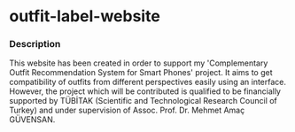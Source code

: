 # outfit-label-website
### Description
This website has been created in order to support my 'Complementary Outfit Recommendation System for Smart Phones' project. It aims to get compatibility of outfits from different perspectives easily using an interface. 
<br>
However, the project which will be contributed is qualified to be financially supported by TÜBİTAK (Scientific and Technological Research Council of Turkey) and under supervision of Assoc. Prof. Dr. Mehmet Amaç GÜVENSAN. 
